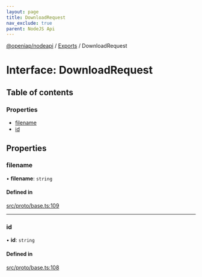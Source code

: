 ```yaml
---
layout: page
title: DownloadRequest
nav_exclude: true
parent: NodeJS Api
---
```

[@openiap/nodeapi](../README.html) / [Exports](../modules.html) / DownloadRequest

# Interface: DownloadRequest

## Table of contents

### Properties

- [filename](DownloadRequest.html#filename)
- [id](DownloadRequest.html#id)

## Properties

### filename

• **filename**: `string`

#### Defined in

[src/proto/base.ts:109](https://github.com/openiap/nodeapi/blob/a6b5438/src/proto/base.ts#L109)

___

### id

• **id**: `string`

#### Defined in

[src/proto/base.ts:108](https://github.com/openiap/nodeapi/blob/a6b5438/src/proto/base.ts#L108)
